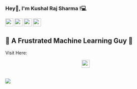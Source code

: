 ### Hey👋, I'm __Kushal Raj Sharma__ !:computer:
<p>
    <a href="mailto:kuxall0@gmail.com"><img src="https://img.shields.io/badge/Email-%23E4405F.svg?&style=for-the-badge&logo=gmail&logoColor=white" height=25></a>
  <a href="https://twitter.com/HYPEPythonist"><img src="https://img.shields.io/badge/twitter-%231DA1F2.svg?&style=for-the-badge&logo=twitter&logoColor=white" height=25></a>
  <a href="https://www.linkedin.com/in/pythonistkushal/"><img src="https://img.shields.io/badge/linkedin-%230077B5.svg?&style=for-the-badge&logo=linkedin&logoColor=white" height=25></a>
  <a href="https://www.instagram.com/pythonist__/"><img src="https://img.shields.io/badge/instagram-%23E4405F.svg?&style=for-the-badge&logo=instagram&logoColor=white" height=25></a>
</p>

## 👨 A Frustrated Machine Learning Guy 👨 
Visit Here:<br> <center> <a href="https://kuxall.github.io/"><img src="https://img.shields.io/badge/website-25D366?style=for-the-badge&logo=website&logoColor=white" height=25></a> </center> <br><br>
<a href="https://www.buymeacoffee.com/pythonistkushal"><img src="https://img.buymeacoffee.com/button-api/?text=Buy me a coffee&emoji=&slug=pythonistkushal&button_colour=FFDD00&font_colour=000000&font_family=Cookie&outline_colour=000000&coffee_colour=ffffff" /></a>

